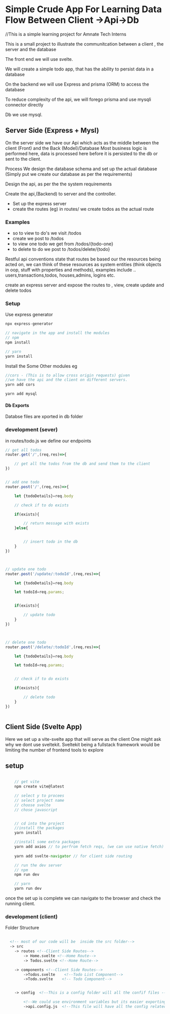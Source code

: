 <!-- @@@ author _vee -->
<!-- 01/11/22 -->

# Simple Crude App For Learning Data Flow Between Client ->Api->Db

//This is a simple learning project for Amnate Tech Interns

This is a small project to illustrate the communitcation between a client , the server and the database

The front end we will use svelte.

We will create a simple todo app, that has the ability to persist data in a database

On the backend we will use Express and prisma (ORM) to access the database

To reduce complexity of the api, we will forego prisma and use mysqli connector directly

Db we use mysql.

## Server Side (Express + Mysl)

On the server side we have our Api which acts as the middle between the client (Front) and the Back (Model)/Database
Most business logic is performed here, data is processed here before it is persisted to the db or sent to the client.

Process
We design the database schema and set up the actual database (Simply put we create our database as per the requirements)

Design the api, as per the the system requirements

Create the api,(Backend) to server and the controller.

- Set up the express server
- create the routes (eg) in routes/ we create todos as the actual route  

### Examples

- so to view to do's we visit      /todos
- create we post to                /todos
- to view one todo we get from      /todos/{todo-one}
- to delete to do we post to /todos/delete/{todo}  

Restful api conventions state that routes be based our the resources being acted on, we can think
of these resources as system entities (think objects in oop, stuff with properties and methods), examples include .. users,transactions,todos, houses,admins, logins etc.

create an express server and expose the routes to , view, create update and delete todos

### Setup

Use express generator

```javascript
npx express-generator

// navigate in the app and install the modules
// npm
npm install 

// yarn
yarn install

```

Install the Some Other modules eg

```js
//cors - (This is to allow cross origin requests) given 
//we have the api and the client on different servers. 
yarn add cors

yarn add mysql
```

#### Db Exports

Databse files are xported in db folder

### development (sever)

in routes/todo.js we define our endpoints

```js
// get all todos
router.get('/',(req,res)=>{

    // get all the todos from the db and send them to the client
})


// add one todo
router.post('/',(req,res)=>{

    let {todoDetails}=req.body

    // check if to do exists

    if(exists){

        // return message with exists
    }else{


        // insert todo in the db
    }
})



// update one todo
router.post('/update/:todoId',(req,res)=>{

    let {todoDetails}=req.body

    let todoId=req.params;


    if(exists){

        // update todo
    }
})



// delete one todo
router.post('/delete/:todoId',(req,res)=>{

    let {todoDetails}=req.body

    let todoId=req.params;


    // check if to do exists

    if(exists){

        // delete todo
    }
})



```

## Client Side (Svelte App)

Here we set up a vite-svelte app that will serve as the client
One might ask why we dont use sveltekit. Sveltekit being a fullstack framework would be limiting the number
of frontend tools to explore

## setup

``` js

    // get vite 
    npm create vite@latest

    // select y to procees
    // select project name
    // choose svelte
    // chose javascript


    // cd into the project 
    //install the packages
    yarn install 

    //install some extra packages
    yarn add axios // to perfrom fetch reqs, (we can use native fetch)
    
    yarn add svelte-navigator // for client side routing

    // run the dev server
    // npm
    npm run dev 

    // yarn 
    yarn run dev

```

once the set up is complete we can navigate to the browser and check the running client.

### development (client)

Folder Structure

``` html
  
  <!-- most of our code will be  inside the src folder-->
  -> src
    -> routes <!--Client Side Routes-->
        -> Home.svelte <!--Home Route-->
        -> Todos.svelte <!--Home Route-->

    -> components <!--Client Side Routes-->
        ->Todos.svelte    <!--Todo List Component-->
        ->Todo.svelte    <!-- Todo Component-->


    -> config  <!--This is a config folder will all the confif files -->

        <!--We could use environment variables but its easier exporting a var--> 
        ->api.config.js  <!--This file will have all the config related to the api eg urls-->
```
